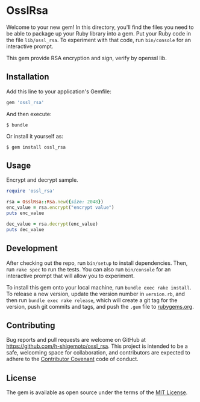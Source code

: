 # OsslRsa

Welcome to your new gem! In this directory, you'll find the files you need to be able to package up your Ruby library into a gem. Put your Ruby code in the file `lib/ossl_rsa`. To experiment with that code, run `bin/console` for an interactive prompt.

This gem provide RSA encryption and sign, verify by openssl lib.

## Installation

Add this line to your application's Gemfile:

```ruby
gem 'ossl_rsa'
```

And then execute:

    $ bundle

Or install it yourself as:

    $ gem install ossl_rsa

## Usage

Encrypt and decrypt sample.

```ruby
require 'ossl_rsa'

rsa = OsslRsa::Rsa.new({size: 2048})
enc_value = rsa.encrypt("encrypt value")
puts enc_value

dec_value = rsa.decrypt(enc_value)
puts dec_value
```

## Development

After checking out the repo, run `bin/setup` to install dependencies. Then, run `rake spec` to run the tests. You can also run `bin/console` for an interactive prompt that will allow you to experiment.

To install this gem onto your local machine, run `bundle exec rake install`. To release a new version, update the version number in `version.rb`, and then run `bundle exec rake release`, which will create a git tag for the version, push git commits and tags, and push the `.gem` file to [rubygems.org](https://rubygems.org).

## Contributing

Bug reports and pull requests are welcome on GitHub at https://github.com/h-shigemoto/ossl_rsa. This project is intended to be a safe, welcoming space for collaboration, and contributors are expected to adhere to the [Contributor Covenant](contributor-covenant.org) code of conduct.


## License

The gem is available as open source under the terms of the [MIT License](http://opensource.org/licenses/MIT).

